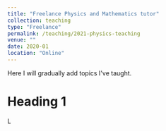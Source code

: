 ```yaml
---
title: "Freelance Physics and Mathematics tutor"
collection: teaching
type: "Freelance"
permalink: /teaching/2021-physics-teaching
venue: ""
date: 2020-01
location: "Online"
---
```


Here I will gradually add topics I've taught.


Heading 1
======
L
